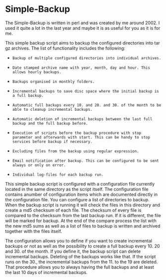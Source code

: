 Simple-Backup
===

The Simple-Backup is written in perl and was created by me around 2002. I used it quite a lot in the last year and maybe it is as useful for you as it is for me.

This simple backup script aims to backup the configured directories into tar gz archives. The list of functionality includes the following:

*     Backup of multiple configured directories into individual archives.
*     Date stamped archive name with year, month, day and hour. This allows hourly backups.
*     Backups organised in monthly folders.
*     Incremental backups to save disc space where the initial backup is a full backup.
*     Automatic full backups every 10. and 20. and 30. of the month to be able to cleanup incremental backups.
*     Automatic deletion of incremental backups between the last full backup and the full backup before.
*     Execution of scripts before the backup procedure with stop parameter and afterwards with start. This can be handy to stop services before backup if necessary.
*     Excluding files from the backup using regular expression.
*     Email notification after backup. This can be configured to be sent always or only on error.
*     Individual log-files for each backup run.


This simple backup script is configured with a configuration file currently located in the same directory as the script itself. The configuration file contains anumber of configuration items which are documented directly in the configuration file. You can configure a list of directories to backup. When the backup script is running it will check the files in this directory and create a md5 checksum of each file. The checksum of every file is compared to the checksum from the last backup run. If it is different, the file will be marked for backup. At the end of the compare process the list with the new md5 sums as well as a list of files to backup is written and archived together with the files itself.

The configuration allows you to define if you want to create incremental backups or not as well as the possibility to create a full backup every 10. 20 and 30. of the month. If you define it, the backup script can delete incremental backups. Deleting of the backups works like that. If the script runs on the 30., the incremental backups from the 11. to the 19 are deleted. That procedure allows you to always having the full backups and at least the last 10 days of incremental backups.

